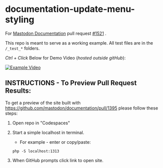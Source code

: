 # documentation-update-menu-styling

For [Mastodon Documentation](https://github.com/mastodon/documentation) pull request 
 [#1521](https://github.com/mastodon/documentation/pull/1521) . 

This repo is meant to serve as a working example.
All test files are in the `/_test_*` folders.

_Ctrl + Click_ Below for Demo Video (_hosted outside gitHub_):

[![Example Video](https://practicing.xyz/gitHub/Process/ExampleVideos/documentation-update-menu-styling/videoImg.jpg)](https://practicing.xyz/gitHub/Process/ExampleVideos/documentation-update-menu-styling/Example.webm)

## INSTRUCTIONS - To Preview Pull Request Results:
To get a preview of the site built with 
https://github.com/mastodon/documentation/pull/1395 
please follow these steps:
 1. Open repo in "Codespaces"
 2. Start a simple localhost in terminal.
    - For example - enter or copy/paste: 
    
    ``` 
    php -S localhost:1313
    ```
    
 3. When GitHub prompts click link to open site.
